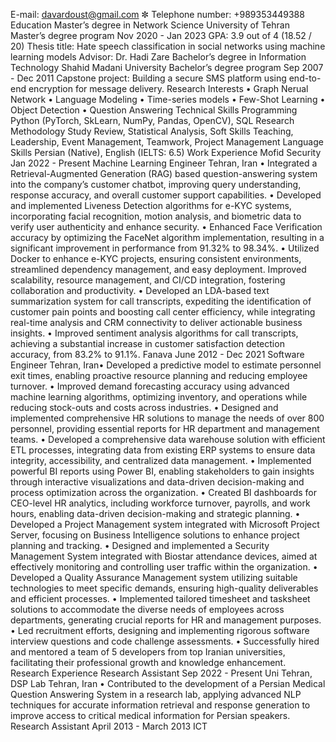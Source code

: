 E-mail: davardoust@gmail.com ✼ Telephone number: +989353449388
Education
Master’s degree in Network Science University of Tehran
Master’s degree program Nov 2020 - Jan 2023
GPA: 3.9 out of 4 (18.52 / 20)
Thesis title: Hate speech classification in social networks using machine learning models
Advisor: Dr. Hadi Zare
Bachelor’s degree in Information Technology Shahid Madani University
Bachelor’s degree program Sep 2007 - Dec 2011
Capstone project: Building a secure SMS platform using end-to-end encryption for message delivery.
Research Interests
• Graph Nerual Network
• Language Modeling
• Time-series models
• Few-Shot Learning
• Object Detection
• Question Answering
Technical Skills
Programming Python (PyTorch, SkLearn, NumPy, Pandas, OpenCV), SQL
Research Methodology Study Review, Statistical Analysis,
Soft Skills Teaching, Leadership, Event Management, Teamwork, Project Management
Language Skills Persian (Native), English (IELTS: 6.5)
Work Experience
Mofid Security Jan 2022 - Present
Machine Learning Engineer Tehran, Iran
• Integrated a Retrieval-Augmented Generation (RAG) based question-answering system into the
company’s customer chatbot, improving query understanding, response accuracy, and overall customer support capabilities.
• Developed and implemented Liveness Detection algorithms for e-KYC systems, incorporating facial
recognition, motion analysis, and biometric data to verify user authenticity and enhance security.
• Enhanced Face Verification accuracy by optimizing the FaceNet algorithm implementation, resulting in a significant improvement in performance from 91.32% to 98.34%.
• Utilized Docker to enhance e-KYC projects, ensuring consistent environments, streamlined dependency management, and easy deployment. Improved scalability, resource management, and CI/CD
integration, fostering collaboration and productivity.
• Developed an LDA-based text summarization system for call transcripts, expediting the identification of customer pain points and boosting call center efficiency, while integrating real-time analysis
and CRM connectivity to deliver actionable business insights.
• Improved sentiment analysis algorithms for call transcripts, achieving a substantial increase in
customer satisfaction detection accuracy, from 83.2% to 91.1%.
Fanava June 2012 - Dec 2021
Software Engineer Tehran, Iran• Developed a predictive model to estimate personnel exit times, enabling proactive resource planning
and reducing employee turnover.
• Improved demand forecasting accuracy using advanced machine learning algorithms, optimizing
inventory, and operations while reducing stock-outs and costs across industries.
• Designed and implemented comprehensive HR solutions to manage the needs of over 800 personnel,
providing essential reports for HR department and management teams.
• Developed a comprehensive data warehouse solution with efficient ETL processes, integrating data
from existing ERP systems to ensure data integrity, accessibility, and centralized data management.
• Implemented powerful BI reports using Power BI, enabling stakeholders to gain insights through
interactive visualizations and data-driven decision-making and process optimization across the
organization.
• Created BI dashboards for CEO-level HR analytics, including workforce turnover, payrolls, and
work hours, enabling data-driven decision-making and strategic planning.
• Developed a Project Management system integrated with Microsoft Project Server, focusing on
Business Intelligence solutions to enhance project planning and tracking.
• Designed and implemented a Security Management System integrated with Biostar attendance
devices, aimed at effectively monitoring and controlling user traffic within the organization.
• Developed a Quality Assurance Management system utilizing suitable technologies to meet specific
demands, ensuring high-quality deliverables and efficient processes.
• Implemented tailored timesheet and tasksheet solutions to accommodate the diverse needs of employees across departments, generating crucial reports for HR and management purposes.
• Led recruitment efforts, designing and implementing rigorous software interview questions and
code challenge assessments.
• Successfully hired and mentored a team of 5 developers from top Iranian universities, facilitating
their professional growth and knowledge enhancement.
Research Experience
Research Assistant Sep 2022 - Present
Uni Tehran, DSP Lab Tehran, Iran
• Contributed to the development of a Persian Medical Question Answering System in a research
lab, applying advanced NLP techniques for accurate information retrieval and response generation
to improve access to critical medical information for Persian speakers.
Research Assistant April 2013 - March 2013
ICT 
